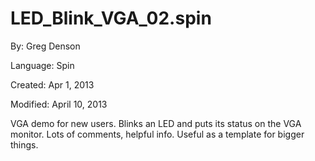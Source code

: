 # LED_Blink_VGA_02.spin

By: Greg Denson

Language: Spin

Created: Apr 1, 2013

Modified: April 10, 2013

VGA demo for new users. Blinks an LED and puts its status on the VGA monitor. Lots of comments, helpful info. Useful as a template for bigger things.
